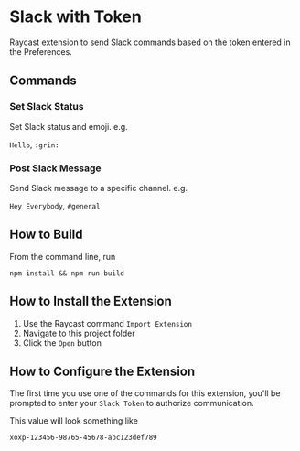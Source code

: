 # Slack with Token

Raycast extension to send Slack commands based on the token entered in the Preferences.

## Commands

### Set Slack Status

Set Slack status and emoji. e.g.

`Hello`, `:grin:`

### Post Slack Message

Send Slack message to a specific channel. e.g.

`Hey Everybody`, `#general`

## How to Build

From the command line, run

```
npm install && npm run build
```

## How to Install the Extension

1. Use the Raycast command `Import Extension`
2. Navigate to this project folder
3. Click the `Open` button

## How to Configure the Extension

The first time you use one of the commands for this extension, you'll be prompted to enter your `Slack Token` to authorize communication.

This value will look something like

```
xoxp-123456-98765-45678-abc123def789
```
